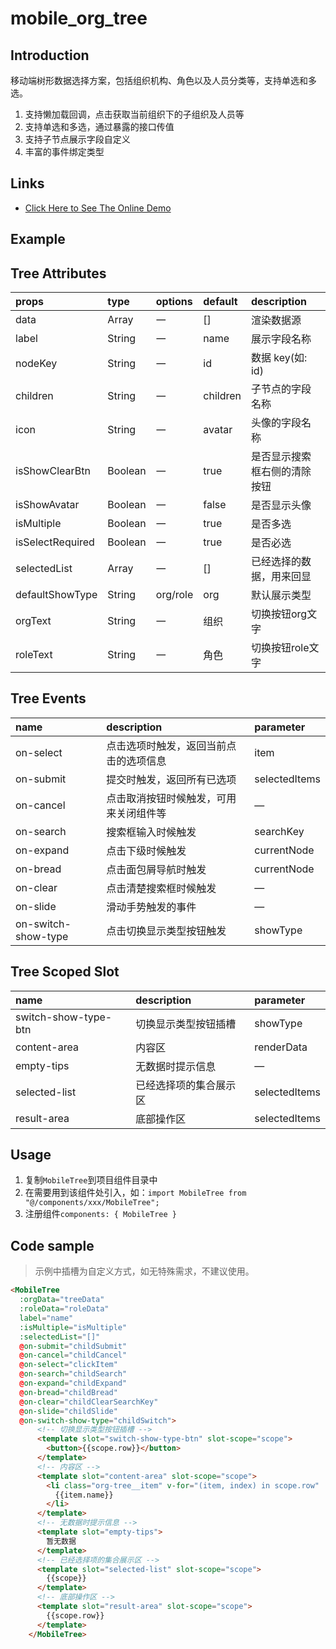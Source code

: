 # mobile_org_tree

## Introduction

移动端树形数据选择方案，包括组织机构、角色以及人员分类等，支持单选和多选。

1. 支持懒加载回调，点击获取当前组织下的子组织及人员等
2. 支持单选和多选，通过暴露的接口传值
3. 支持子节点展示字段自定义
4. 丰富的事件绑定类型

## Links

* [Click Here to See The Online Demo](https://stefan-ysh.github.io/mobile_tree/)
<!-- * [Click Here to See The Online Docs](https://stefan-ysh.github.io/mobile_tree_guide/) -->

## Example

## Tree Attributes

| props            | type    | options | default  | description                  |
| :--------------- | :------ | :------ | :------- | :--------------------------- |
| data             | Array   | 一      | []       | 渲染数据源                   |
| label            | String  | 一      | name     | 展示字段名称                 |
| nodeKey          | String  | 一      | id       | 数据 key(如: id)             |
| children         | String  | 一      | children | 子节点的字段名称             |
| icon             | String  | 一      | avatar   | 头像的字段名称               |
| isShowClearBtn   | Boolean | 一      | true     | 是否显示搜索框右侧的清除按钮 |
| isShowAvatar     | Boolean | 一      | false    | 是否显示头像                 |
| isMultiple       | Boolean | 一      | true     | 是否多选                     |
| isSelectRequired | Boolean | 一      | true     | 是否必选                     |
| selectedList     | Array   | 一       | []       | 已经选择的数据，用来回显     |
| defaultShowType  | String  | org/role | org      | 默认展示类型                 |
| orgText          | String  | 一       | 组织     | 切换按钮org文字              |
| roleText         | String  | 一       | 角色     | 切换按钮role文字             |

## Tree Events

| name                | description                            | parameter     |
| :------------------ | :------------------------------------- | :------------ |
| on-select           | 点击选项时触发，返回当前点击的选项信息 | item          |
| on-submit           | 提交时触发，返回所有已选项             | selectedItems |
| on-cancel           | 点击取消按钮时候触发，可用来关闭组件等 | —             |
| on-search           | 搜索框输入时候触发                     | searchKey     |
| on-expand           | 点击下级时候触发                       | currentNode   |
| on-bread            | 点击面包屑导航时触发                   | currentNode   |
| on-clear            | 点击清楚搜索框时候触发                 | —             |
| on-slide            | 滑动手势触发的事件                     | —             |
| on-switch-show-type | 点击切换显示类型按钮触发               | showType      |

## Tree Scoped Slot

| name                 | description            | parameter     |
| :------------------- | :--------------------- | :------------ |
| switch-show-type-btn | 切换显示类型按钮插槽   | showType      |
| content-area         | 内容区                 | renderData    |
| empty-tips           | 无数据时提示信息       | —             |
| selected-list        | 已经选择项的集合展示区 | selectedItems |
| result-area          | 底部操作区             | selectedItems |

## Usage

1. 复制`MobileTree`到项目组件目录中
2. 在需要用到该组件处引入，如：`import MobileTree from "@/components/xxx/MobileTree";`
3. 注册组件`components: { MobileTree }`

## Code sample

> 示例中插槽为自定义方式，如无特殊需求，不建议使用。

```html
<MobileTree 
  :orgData="treeData" 
  :roleData="roleData" 
  label="name" 
  :isMultiple="isMultiple" 
  :selectedList="[]"
  @on-submit="childSubmit" 
  @on-cancel="childCancel" 
  @on-select="clickItem" 
  @on-search="childSearch"
  @on-expand="childExpand" 
  @on-bread="childBread" 
  @on-clear="childClearSearchKey" 
  @on-slide="childSlide"
  @on-switch-show-type="childSwitch">
      <!-- 切换显示类型按钮插槽 -->
      <template slot="switch-show-type-btn" slot-scope="scope">
        <button>{{scope.row}}</button>
      </template>
      <!-- 内容区 -->
      <template slot="content-area" slot-scope="scope">
        <li class="org-tree__item" v-for="(item, index) in scope.row" :key="index">
          {{item.name}}
        </li>
      </template>
      <!-- 无数据时提示信息 -->
      <template slot="empty-tips">
        暂无数据
      </template>
      <!-- 已经选择项的集合展示区 -->
      <template slot="selected-list" slot-scope="scope">
        {{scope}}
      </template>
      <!-- 底部操作区 -->
      <template slot="result-area" slot-scope="scope">
        {{scope.row}}
      </template>
    </MobileTree>
```
